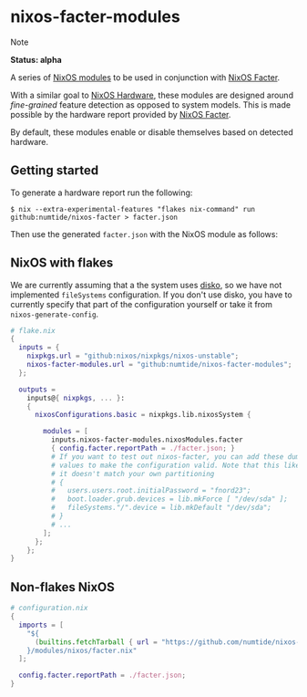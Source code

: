 # nixos-facter-modules

<!-- prettier-ignore -->
> [!NOTE]
> **Status: alpha**

A series of [NixOS modules] to be used in conjunction with [NixOS Facter].

With a similar goal to [NixOS Hardware], these modules are designed around _fine-grained_ feature detection as opposed to system models.
This is made possible by the hardware report provided by [NixOS Facter].

By default, these modules enable or disable themselves based on detected hardware.

[NixOS modules]: https://wiki.nixos.org/wiki/NixOS_modules
[NixOS Facter]: https://github.com/numtide/nixos-facter
[NixOS Hardware]: https://github.com/NixOS/nixos-hardware

## Getting started

To generate a hardware report run the following:

```console
$ nix --extra-experimental-features "flakes nix-command" run github:numtide/nixos-facter > facter.json
```

Then use the generated `facter.json` with the NixOS module as follows:

## NixOS with flakes

We are currently assuming that a the system uses [disko](https://github.com/nix-community/disko),
so we have not implemented `fileSystems` configuration. If you don't use disko, you have to currently specify
that part of the configuration yourself or take it from `nixos-generate-config`.

```nix
# flake.nix
{
  inputs = {
    nixpkgs.url = "github:nixos/nixpkgs/nixos-unstable";
    nixos-facter-modules.url = "github:numtide/nixos-facter-modules";
  };

  outputs =
    inputs@{ nixpkgs, ... }:
    {
      nixosConfigurations.basic = nixpkgs.lib.nixosSystem {

        modules = [
          inputs.nixos-facter-modules.nixosModules.facter
          { config.facter.reportPath = ./facter.json; }
          # If you want to test out nixos-facter, you can add these dummy
          # values to make the configuration valid. Note that this likely won't boot if
          # it doesn't match your own partitioning
          # {
          #   users.users.root.initialPassword = "fnord23";
          #   boot.loader.grub.devices = lib.mkForce [ "/dev/sda" ];
          #   fileSystems."/".device = lib.mkDefault "/dev/sda";
          # }
          # ...
        ];
      };
    };
}
```

## Non-flakes NixOS

```nix
# configuration.nix
{
  imports = [
    "${
      (builtins.fetchTarball { url = "https://github.com/numtide/nixos-facter-modules/"; })
    }/modules/nixos/facter.nix"
  ];

  config.facter.reportPath = ./facter.json;
}
```

